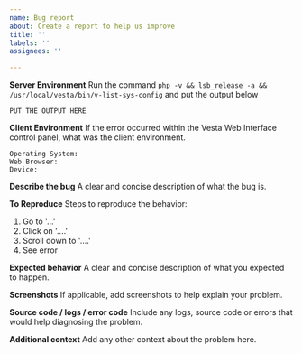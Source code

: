 ```yaml
---
name: Bug report
about: Create a report to help us improve
title: ''
labels: ''
assignees: ''

---
```


<!-- Before submitting issues, ensure that you have the latest version of VWI and followed the instructions at https://cdgtech.one/vwi/docs.php -->

**Server Environment**
Run the command `php -v && lsb_release -a && /usr/local/vesta/bin/v-list-sys-config` and put the output below

```
PUT THE OUTPUT HERE
```

**Client Environment**
If the error occurred within the Vesta Web Interface control panel, what was the client environment.

```
Operating System:
Web Browser:
Device:
```

**Describe the bug**
A clear and concise description of what the bug is.

**To Reproduce**
Steps to reproduce the behavior:
1. Go to '...'
2. Click on '....'
3. Scroll down to '....'
4. See error

**Expected behavior**
A clear and concise description of what you expected to happen.

**Screenshots**
If applicable, add screenshots to help explain your problem.

<!-- VestaCP logs are located in /usr/local/vesta/log/ -->
**Source code / logs / error code**
Include any logs, source code or errors that would help diagnosing the problem.

**Additional context**
Add any other context about the problem here.
